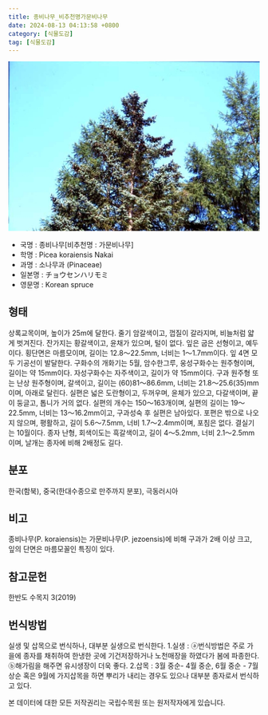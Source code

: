 ```yaml
---
title: 종비나무_비추천명가문비나무
date: 2024-08-13 04:13:58 +0800
category: [식물도감]
tag: [식물도감]
---
```




![종비나무[비추천명 : 가문비나무]](/assets/img/fileUpload/plants/basic/Pinaceae/Picea/14948/1_th2.JPG)
- 국명 : 종비나무[비추천명 : 가문비나무]
- 학명 : Picea koraiensis Nakai
- 과명 : 소나무과 (Pinaceae)
- 일본명 : チョウセンハリモミ
- 영문명 : Korean spruce


## 형태
상록교목이며, 높이가 25m에 달한다. 줄기 암갈색이고, 껍질이 갈라지며, 비늘처럼 얇게 벗겨진다. 잔가지는 황갈색이고, 윤채가 있으며, 털이 없다. 잎은 굽은 선형이고, 예두이다. 횡단면은 마름모이며, 길이는 12.8～22.5mm, 너비는 1～1.7mm이다. 잎 4면 모두 기공선이 발달한다. 구화수의 개화기는 5월, 암수한그루, 웅성구화수는 원주형이며, 길이는 약 15mm이다. 자성구화수는 자주색이고, 길이가 약 15mm이다. 구과 원주형 또는 난상 원주형이며, 갈색이고, 길이는 (60)81～86.6mm, 너비는 21.8～25.6(35)mm이며, 아래로 달린다. 실편은 넓은 도란형이고, 두꺼우며, 윤체가 있으고, 다갈색이며, 끝이 둥글고, 톱니가 거의 없다. 실편의 개수는 150～163개이며, 실편의 길이는 19～22.5mm, 너비는 13～16.2mm이고, 구과성숙 후 실편은 남아있다. 포편은 밖으로 나오지 않으며, 평활하고, 길이 5.6～7.5mm, 너비 1.7～2.4mm이며, 포침은 없다. 결실기는 10월이다. 종자 난형, 회색이도는 흑갈색이고, 길이 4～5.2mm, 너비 2.1～2.5mm이며, 날개는 종자에 비해 2배정도 길다. 
## 분포
한국(함북), 중국(한대수종으로 만주까지 분포), 극동러시아
## 비고
종비나무(P. koraiensis)는 가문비나무(P. jezoensis)에 비해 구과가 2배 이상 크고, 잎의 단면은 마름모꼴인 특징이 있다.
## 참고문헌
한반도 수목지 3(2019)
## 번식방법
실생 및 삽목으로 번식하나, 대부분 실생으로 번식한다. 1.실생 : ⓐ번식방법은 주로 가을에 종자를 채취하여 한냉한 곳에 기건저장하거나 노천매장을 하였다가 봄에 파종한다.  ⓑ해가림을 해주면 유시생장이 더욱 좋다. 2.삽목 : 3월 중순- 4월 중순, 6월 중순 - 7월 상순 혹은 9월에 가지삽목을 하면 뿌리가 내리는 경우도 있으나 대부분 종자로서 번식하고 있다.






본 데이터에 대한 모든 저작권리는 국립수목원 또는 원저작자에게 있습니다.
